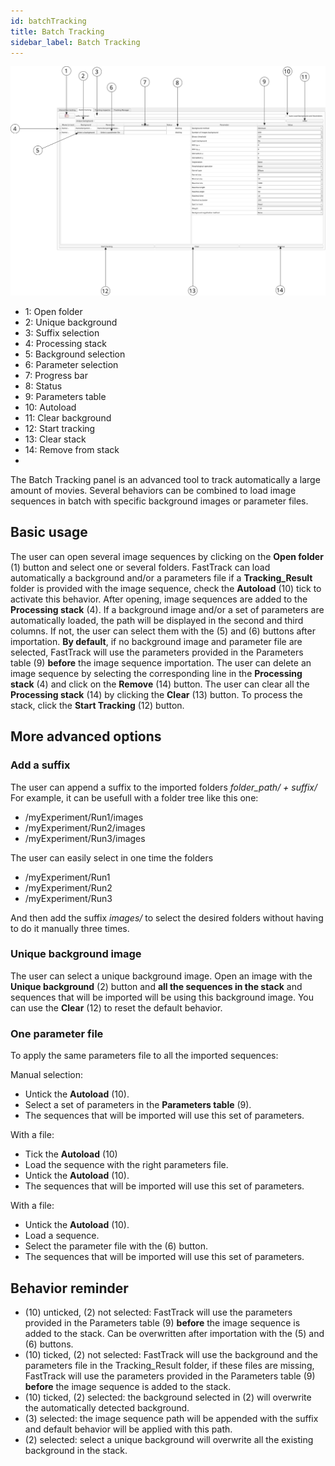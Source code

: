 ```yaml
---
id: batchTracking
title: Batch Tracking
sidebar_label: Batch Tracking
---
```


![alt text](assets/batchTracking.svg)
* 1: Open folder
* 2: Unique background
* 3: Suffix selection
* 4: Processing stack
* 5: Background selection
* 6: Parameter selection
* 7: Progress bar
* 8: Status
* 9: Parameters table
* 10: Autoload
* 11: Clear background
* 12: Start tracking
* 13: Clear stack
* 14: Remove from stack
* 
The Batch Tracking panel is an advanced tool to track automatically a large amount of movies. Several behaviors can be combined to load image sequences in batch with specific background images or parameter files.

## Basic usage

The user can open several image sequences by clicking on the **Open folder** (1) button and select one or several folders. FastTrack can load automatically a background and/or a parameters file if a **Tracking_Result** folder is provided with the image sequence, check the **Autoload** (10) tick to activate this behavior.
After opening, image sequences are added to the **Processing stack** (4). If a background image and/or a set of parameters are automatically loaded, the path will be displayed in the second and third columns. If not, the user can select them with the (5) and (6) buttons after importation.
**By default**, if no background image and parameter file are selected, FastTrack will use the parameters provided in the Parameters table (9) **before** the image sequence importation.
The user can delete an image sequence by selecting the corresponding line in the **Processing stack** (4) and click on the **Remove** (14) button. The user can clear all the **Processing stack** (14) by clicking the **Clear** (13) button.
To process the stack, click the **Start Tracking** (12) button.

## More advanced options

### Add a suffix

The user can append a suffix to the imported folders *folder_path/ + suffix/*
For example, it can be usefull with a folder tree like this one:
- /myExperiment/Run1/images
- /myExperiment/Run2/images
- /myExperiment/Run3/images

The user can easily select in one time the folders
- /myExperiment/Run1
- /myExperiment/Run2
- /myExperiment/Run3

And then add the suffix *images/* to select the desired folders without having to do it manually three times.

### Unique background image

The user can select a unique background image. Open an image with the **Unique background** (2) button and **all the sequences in the stack** and sequences that will be imported will be using this background image. You can use the **Clear** (12) to reset the default behavior.

### One parameter file
To apply the same parameters file to all the imported sequences:

Manual selection:
* Untick the **Autoload** (10).
* Select a set of parameters in the **Parameters table** (9).
* The sequences that will be imported will use this set of parameters.

With a file:
* Tick the **Autoload** (10)
* Load the sequence with the right parameters file.
* Untick the **Autoload** (10).
* The sequences that will be imported will use this set of parameters.

With a file:
* Untick the **Autoload** (10).
* Load a sequence.
* Select the parameter file with the (6) button.
* The sequences that will be imported will use this set of parameters.

## Behavior reminder

- (10) unticked, (2) not selected: FastTrack will use the parameters provided in the Parameters table (9) **before** the image sequence is added to the stack. Can be overwritten after importation with the (5) and (6) buttons.
- (10) ticked, (2) not selected: FastTrack will use the background and the parameters file in the Tracking_Result folder, if these files are missing, FastTrack will use the parameters provided in the Parameters table (9) **before** the image sequence is added to the stack.
- (10) ticked, (2) selected: the background selected in (2) will overwrite the automatically detected background.
- (3) selected: the image sequence path will be appended with the suffix and default behavior will be applied with this path.
- (2) selected: select a unique background will overwrite all the existing background in the stack.
